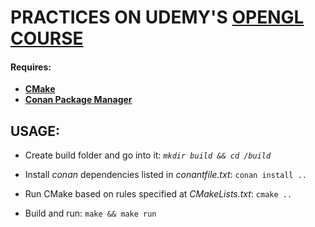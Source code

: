 # PRACTICES ON UDEMY'S [OPENGL COURSE](https://www.udemy.com/graphics-with-modern-opengl/)

#### Requires:

* **[CMake](https://cmake.org/)**
* **[Conan Package Manager](https://conan.io/)**

## USAGE:

* Create build folder and go into it:
  *`mkdir build && cd /build`*
* Install *conan* dependencies listed in *conantfile.txt*:
  `conan install ..`

* Run CMake based on rules specified at  *CMakeLists.txt*:
  `cmake ..`
* Build and run:
  `make && make run`
